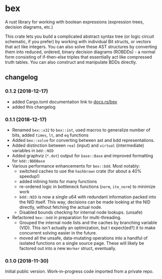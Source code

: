 # bex
A rust library for working with boolean expressions (expression trees, decision diagrams, etc.)

This crate lets you build a complicated abstract syntax tree (or logic circuit schematic, if you prefer) by working with individual Bit structs, or vectors that act like integers. You can also solve these AST structures by converting them into reduced, ordered, binary decision diagrams (ROBDDs) - a normal form consisting of if-then-else triples that essentially act like compressed truth tables. You can also construct and manipulate BDDs directly.


## changelog

### 0.1.2 (2018-12-17)

- added Cargo.toml documentation link to [docs.rs/bex](https://docs.rs/bex/)
- added this changelog

### 0.1.1 (2018-12-17)

- Renamed `bex::x32` to `bex::int`, used macros to generalize number of bits, added `times`, `lt`, and `eq` functions
- Added `bex::solve` for converting between ast and bdd representations.
- Added distinction between `real` (input) and `virtual` (intermediate) variables in `bdd::NID`
- Added graphviz (`*.dot`) output for `base::Base` and improved formatting for `bdd::BDDBase`
- Various performance enhancements for `bex::bdd`. Most notably:
  - switched caches to use the `hashbrown` crate (for about a 40% speedup!)
  - added inlining hints for many functions
  - re-ordered logic in bottleneck functions (`norm`, `ite_norm`) to minimize work
  - `bdd::NID` is now a single u64 with redundant information packed into the NID itself. This way, decisions can be made looking at the NID directly, without fetching the actual node.
  - Disabled bounds checking for internal node lookups. (unsafe)
- Refactored `bex::bdd` in preparation for multi-threading.
  - Grouped the internal node lists and the caches by branching variable (VID). This isn't actually an optimization, but I expect(ed?) it to make concurrent solving easier in the future.
  - moved all the unsafe, data-mutating operations into a handful of isolated functions on a single source page. These will likely be factored out into a new `Worker` struct, eventually.

### 0.1.0 (2018-11-30)

Initial public version. Work-in-progress code imported from a private repo.
